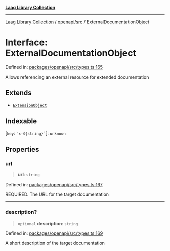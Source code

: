 [**Laag Library Collection**](../../../README.md)

***

[Laag Library Collection](../../../modules.md) / [openapi/src](../README.md) / ExternalDocumentationObject

# Interface: ExternalDocumentationObject

Defined in: [packages/openapi/src/types.ts:165](https://github.com/bschwarz/laag/blob/fbbd59f53b1467155cca720fc2d13c5cf1b8ba8f/packages/openapi/src/types.ts#L165)

Allows referencing an external resource for extended documentation

## Extends

- [`ExtensionObject`](../../../@laag/core/interfaces/ExtensionObject.md)

## Indexable

\[`key`: `` `x-${string}` ``\]: `unknown`

## Properties

### url

> **url**: `string`

Defined in: [packages/openapi/src/types.ts:167](https://github.com/bschwarz/laag/blob/fbbd59f53b1467155cca720fc2d13c5cf1b8ba8f/packages/openapi/src/types.ts#L167)

REQUIRED. The URL for the target documentation

***

### description?

> `optional` **description**: `string`

Defined in: [packages/openapi/src/types.ts:169](https://github.com/bschwarz/laag/blob/fbbd59f53b1467155cca720fc2d13c5cf1b8ba8f/packages/openapi/src/types.ts#L169)

A short description of the target documentation

